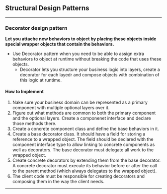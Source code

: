 ## Structural Design Patterns

---

### Decorator design pattern

**Let you attache new behaviors to object by placing these objects inside special wrapper objects that contain the behaviors.**

- Use Decorator pattern when you need to be able to assign extra behaviors to object at runtime without breaking the code that uses these objects.
  - Decorator lets you structure your business logic into layers, create a decorator for each layedr and compose objects with combination of this logic at runtime.

#### How to Implement

1. Nake sure your business domain can be represented as a primary component with multiple optional layers over it.
2. Figure out what methods are common to both the primary component and the optional layers. Create a componenet interface and declare those methods there.
3. Create a concrete component class and define the base behaviors in it.
4. Create a base decorator class. It should have a field for storing a reference to a wrapped object. The field should be declared with the component interface type to allow linking to concrete components as well as decorators. The base decorator must delegate all work to the wrapped object.
5. Create concrete decorators by extending them from the base decorator. A concrete decorator must execute its behavior before or after the call to the parent method (which always delegates to the wrapped object).
6. The client code must be responsible for creating decorators and composing them in the way the client needs.

---
